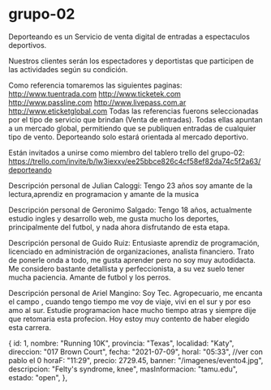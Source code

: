 # grupo-02

Deporteando es un Servicio de venta digital de entradas a espectaculos deportivos.

Nuestros clientes serán los espectadores y deportistas que participen de las actividades según su condición.

Como referencia tomaremos las siguientes paginas:
http://www.tuentrada.com
http://www.ticketek.com
http://www.passline.com
http://www.livepass.com.ar
http://www.eticketglobal.com
Todas las referencias fuerons seleccionadas por el tipo de servicio que brindan (Venta de entradas). Todas ellas apuntan a un mercado global, permitiendo que se publiquen entradas de cualquier tipo de vento. Deporteando solo estará orientada al mercado deportivo.

Están invitados a unirse como miembro del tablero trello del grupo-02:
https://trello.com/invite/b/lw3iexxv/ee25bbce826c4cf58ef82da74c5f2a63/deporteando

Descripción personal de Julian Caloggi:
Tengo 23 años soy amante de la lectura,aprendiz en programacion y amante de la musica

Descripción personal de Geronimo Salgado:
Tengo 18 años, actualmente estudio ingles y desarrollo web, me gusta mucho los deportes, principalmente del futbol, y nada ahora disfrutando de esta etapa.

Descripción personal de Guido Ruiz:
Entusiaste aprendiz de programación, licenciado en administración de organizaciones, analista financiero.
Trato de ponerle onda a todo, me gusta aprender pero no soy muy autodidacta. Me considero bastante detallista y perfeccionista, a su vez suelo tener mucha paciencia.
Amante de futbol y los perros.

Descripción personal de Ariel Mangino:
Soy Tec. Agropecuario, me encanta el campo , cuando tengo tiempo me voy de viaje, vivi en el sur y por eso amo al sur. Estudie programacion hace mucho tiempo atras y siempre dije que retomaria esta profecion. Hoy estoy muy contento de haber elegido esta carrera.

{
id: 1,
nombre: "Running 10K",
provincia: "Texas",
localidad: "Katy",
direccion: "017 Brown Court",
fecha: "2021-07-09",
horaI: "05:33", //ver con pablo el 0
horaF: "11:29",
precio: 2729.45,
banner: "/imagenes/evento4.jpg",
descripcion: "Felty's syndrome, knee",
masInformacion: "tamu.edu",
estado: "open",
},

